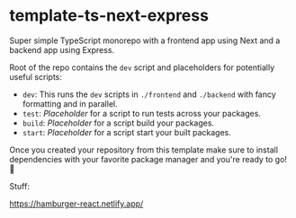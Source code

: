 # template-ts-next-express

Super simple TypeScript monorepo with a frontend app using Next and a backend app using Express.

Root of the repo contains the `dev` script and placeholders for potentially useful scripts:
- `dev`: This runs the `dev` scripts in `./frontend` and `./backend` with fancy formatting and in parallel.
- `test`: *Placeholder* for a script to run tests across your packages.
- `build`: *Placeholder* for a script build your packages.
- `start`: *Placeholder* for a script start your built packages.

Once you created your repository from this template make sure to install dependencies with your favorite package manager and you're ready to go! 🚀


Stuff: 

https://hamburger-react.netlify.app/